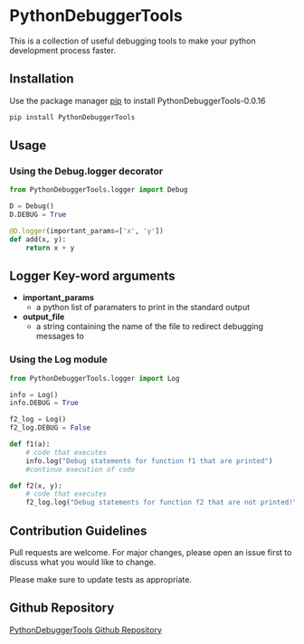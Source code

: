 # PythonDebuggerTools

This is a collection of useful debugging tools to make your python development process faster.

## Installation

Use the package manager [pip](https://pip.pypa.io/en/stable/) to install PythonDebuggerTools-0.0.16

```bash
pip install PythonDebuggerTools
```

## Usage
### Using the Debug.logger decorator

```py
from PythonDebuggerTools.logger import Debug

D = Debug()
D.DEBUG = True

@D.logger(important_params=['x', 'y'])
def add(x, y):
    return x + y
```

## Logger Key-word arguments
* **important_params**
  * a python list of paramaters to print in the standard output
* **output_file**
  * a string containing the name of the file to redirect debugging messages to


### Using the Log module
```py
from PythonDebuggerTools.logger import Log

info = Log()
info.DEBUG = True

f2_log = Log()
f2_log.DEBUG = False

def f1(a):
    # code that executes
    info.log("Debug statements for function f1 that are printed")
    #continue execution of code

def f2(x, y):
    # code that executes
    f2_log.log("Debug statements for function f2 that are not printed!")

```

## Contribution Guidelines
Pull requests are welcome. For major changes, please open an issue first to discuss what you would like to change.

Please make sure to update tests as appropriate.

## Github Repository
[PythonDebuggerTools Github Repository](https://github.com/Luna-Cake/Logger)